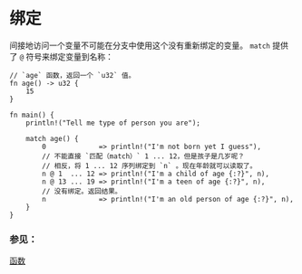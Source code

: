 # 绑定

间接地访问一个变量不可能在分支中使用这个没有重新绑定的变量。 `match` 提供了 `@`
符号来绑定变量到名称：

```rust,editable
// `age` 函数，返回一个 `u32` 值。
fn age() -> u32 {
    15
}

fn main() {
    println!("Tell me type of person you are");

    match age() {
        0             => println!("I'm not born yet I guess"),
        // 不能直接 `匹配（match）` 1 ... 12，但是孩子是几岁呢？
        // 相反，将 1 ... 12 序列绑定到 `n` 。现在年龄就可以读取了。
        n @ 1  ... 12 => println!("I'm a child of age {:?}", n),
        n @ 13 ... 19 => println!("I'm a teen of age {:?}", n),
        // 没有绑定。返回结果。
        n             => println!("I'm an old person of age {:?}", n),
    }
}
```

### 参见：
[函数][functions]

[functions]: ./fn.html
